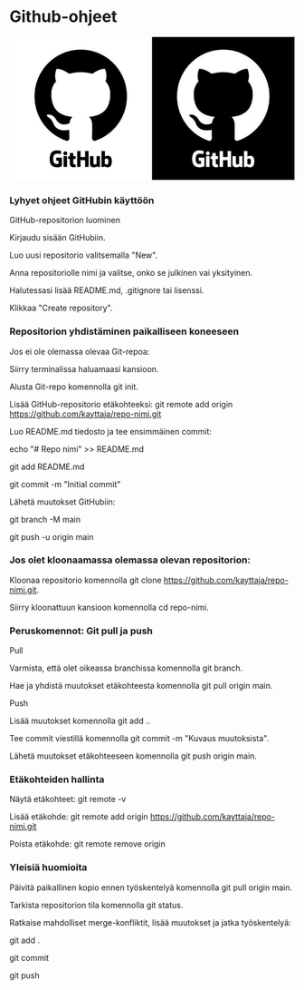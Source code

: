 # **Github-ohjeet**
![github](https://github.com/Panomies87/Github-ohjeet/blob/main/github-logo-git-hub-icon-with-text-on-white-and-black-background-free-vector.jpg)

### Lyhyet ohjeet GitHubin käyttöön



GitHub-repositorion luominen

Kirjaudu sisään GitHubiin.

Luo uusi repositorio valitsemalla "New".


Anna repositoriolle nimi ja valitse, onko se julkinen vai yksityinen.

Halutessasi lisää README.md, .gitignore tai lisenssi.

Klikkaa "Create repository".

### Repositorion yhdistäminen paikalliseen koneeseen

Jos ei ole olemassa olevaa Git-repoa:

Siirry terminalissa haluamaasi kansioon.

Alusta Git-repo komennolla git init.

Lisää GitHub-repositorio etäkohteeksi: git remote add origin https://github.com/kayttaja/repo-nimi.git

Luo README.md tiedosto ja tee ensimmäinen commit:

echo "# Repo nimi" >> README.md

git add README.md

git commit -m "Initial commit"

Lähetä muutokset GitHubiin:

git branch -M main

git push -u origin main

### Jos olet kloonaamassa olemassa olevan repositorion:

Kloonaa repositorio komennolla git clone https://github.com/kayttaja/repo-nimi.git.

Siirry kloonattuun kansioon komennolla cd repo-nimi.

### Peruskomennot: Git pull ja push

Pull

Varmista, että olet oikeassa branchissa komennolla git branch.

Hae ja yhdistä muutokset etäkohteesta komennolla git pull origin main.

Push

Lisää muutokset komennolla git add ..

Tee commit viestillä komennolla git commit -m "Kuvaus muutoksista".

Lähetä muutokset etäkohteeseen komennolla git push origin main.

### Etäkohteiden hallinta

Näytä etäkohteet: git remote -v

Lisää etäkohde: git remote add origin https://github.com/kayttaja/repo-nimi.git

Poista etäkohde: git remote remove origin

### Yleisiä huomioita

Päivitä paikallinen kopio ennen työskentelyä komennolla git pull origin main.

Tarkista repositorion tila komennolla git status.

Ratkaise mahdolliset merge-konfliktit, lisää muutokset ja jatka työskentelyä:

git add .

git commit

git push

